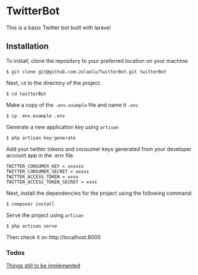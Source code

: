 # TwitterBot

This is a basic Twitter bot built with laravel

## Installation

To install, clone the repository to your preferred location on your machine:

```
$ git clone git@github.com:Jolaolu/TwitterBot.git twitterBot
```

Next, `cd` to the directory of the project.

```
$ cd twitterBot
```


Make a copy of the `.env.example` file and name it `.env`

```
$ cp .env.example .env
```

Generate a new application key using `artisan`

```
$ php artisan key:generate
```

Add your twitter tokens and consumer keys generated from your developer account app in the .env file

```
TWITTER_CONSUMER_KEY = xxxxxx
TWITTER_CONSUMER_SECRET = xxxxx
TWITTER_ACCESS_TOKEN = xxxx
TWITTER_ACCESS_TOKEN_SECRET = xxxx
```

Next, install the dependencies for the project using the following command:

```
$ composer install

```

Serve the project using `artisan`

```
$ php artisan serve
```

Then check it on http://localhost:8000

### Todos

[Things still to be implemented](Todo.md)
